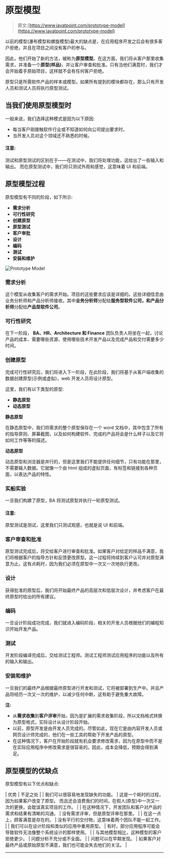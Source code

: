 # 原型模型

> 原文:[https://www.javatpoint.com/prototype-model](https://www.javatpoint.com/prototype-model)

以前的模型(瀑布模型和螺旋模型)最大的缺点是，在应用程序开发之后会有很多客户拒绝，并且在项目之间没有客户的参与。

因此，他们开始了新的方法，被称为**原型模型**。在这方面，我们将从客户那里收集需求，并准备一个**原型(样品)**，并让客户审查和批准。只有当他们满意时，我们才会开始着手原始项目，这样就不会有任何客户拒绝。

原型只是所需软件产品的样本或模型。如果所有提到的模块都存在，那么只有开发人员和测试人员将执行原型测试。

## 当我们使用原型模型时

一般来说，我们选择这种模式是因为以下原因:

*   每当客户刚接触软件行业或不知道如何向公司提出要求时。
*   当开发人员对这个领域还不熟悉的时候。

#### 注意:
测试和原型测试的区别在于——在测试中，我们将处理功能，这给出了一些输入和输出。
而在原型测试中，我们将只测试外观和感觉，这意味着 UI 和前端。

## 原型模型过程

原型模型有不同的阶段，如下所示:

*   **需求分析**
*   **可行性研究**
*   **创建原型**
*   **原型测试**
*   **客户审批**
*   **设计**
*   **编码**
*   **测试**
*   **安装和维护**

![Prototype Model](../Images/10ac1e777099a90af5c68efca02ad4b9.png)

### 需求分析

这个模型从收集客户的需求开始。项目的这些要求应该是详细的。这些详细信息由业务分析师和产品分析师接收。其中**业务分析师**分配给**服务型软件公司，**和**产品分析师**分配给**产品型软件公司**。

### 可行性研究

在下一阶段， **BA、HR、Architecture 和 Finance** 团队负责人将坐在一起，讨论产品的成本、需要哪些资源、使用哪些技术开发产品以及完成产品和交付需要多少时间。

### 创建原型

完成可行性研究后，我们将进入下一阶段，在此阶段，我们将基于从客户端收集的数据创建原型(示例或虚拟)，web 开发人员将设计原型。

这里，我们有以下类型的原型:

*   **静态原型**
*   **动态原型**

**静态原型**

在静态原型中，我们将需求的整个原型保存在一个 word 文档中，其中包含了所有的指导原则、屏幕截图，以及如何构建软件、完成的产品将会是什么样子以及它将如何工作等等的描述。

**动态原型**

动态原型和浏览器是并行的，但是这里我们不能提供任何细节，只有功能在那里，不需要输入数据。它就像一个由 html 组成的虚拟页面，有标签和链接到各种页面，以表达产品的特性。

### 实船实验

一旦我们构建了原型，BA 将测试原型并执行一轮原型测试。

#### 注意:
原型测试是测试，这里我们只测试观感，也就是说 UI 和前端。

### 客户审查和批准

原型测试完成后，将交给客户进行审查和批准。如果客户对给定的样品不满意，我们将根据客户的指导方针和反馈更改原型。这一过程将持续到客户认可并对原型满意为止。这有点耗时，因为我们必须在原型中一次又一次地执行更改。

### 设计

获得批准的原型后，我们将开始最终产品的高层次和低层次设计，并考虑客户在最终原型时给出的所有建议。

### 编码

一旦设计阶段成功完成，我们就进入编码阶段，相关的开发人员根据他们的编程知识开始开发产品。

### 测试

开发阶段编译完成后，交给测试工程师。测试工程师测试应用程序的功能以及所有的输入和输出。

### 安装和维护

一旦我们的最终产品根据最终原型进行开发和测试，它将被部署到生产中。并且产品将经历一次又一次的维护，以减少任何中断，这有助于避免重大故障。

**注:**

*   从**需求收集**到**客户评审**开始，因为是扩展的需求收集阶段，所以文档格式转换为原型格式，实际设计从设计阶段开始。
*   以前，原型开发是由开发人员完成的。尽管如此，现在它是由内容开发人员或网页设计师完成的，他们在一些工具的帮助下开发产品的原型。
*   在这种情况下，客户在开始阶段就有机会要求修改需求，因为在原型中而不是在实际应用程序中修改需求是很容易的。因此，成本会降低，预期会得到满足。

## 原型模型的优缺点

原型模型有以下优点和缺点:

| 优势 | 不足之处 |
| 我们可以很容易地发现缺失的功能。 | 这是一个耗时的过程，因为如果客户改变了原型。
而且还会浪费我们的时间，在假人(原型)中一次又一次的更换，会耽误真实项目的工作。 |
| 在这种情况下，开发团队和客户对产品的需求和结果有清晰的沟通。 | 没有需求评审，但是原型评审在那里。 |
| 在这一点上，顾客满意是存在的。 | 没有平行的交付物，这意味着两个团队不能一起工作。 |
| 我们可以在设计阶段和类似的应用中重用原型。 | 有时，部分应用程序可能会导致软件无法像整个系统设计的那样使用。 |
| 与其他模型相比，这种模型的客户拒绝更少。 | 问题分析不充分或不全面。 |
| 问题可以在早期发现。 | 如果客户对最终产品或原始原型不满意，我们也可能会失去他们的关注。 |

* * *